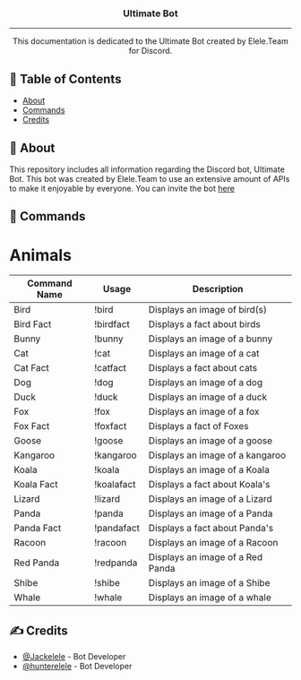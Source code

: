 <h3 align="center">Ultimate Bot</h3>

---

<p align="center"> 
    This documentation is dedicated to the Ultimate Bot created by Elele.Team for Discord.
    <br> 
</p>

## 📝 Table of Contents

- [About](#about)
- [Commands](#commands)
- [Credits](#credits)

## 🧐 About <a name = "about"></a>

This repository includes all information regarding the Discord bot, Ultimate Bot. This bot was created by Elele.Team to use an extensive amount of APIs to make it enjoyable by everyone. You can invite the bot [here](https://discord.com)

## 🎈 Commands <a name="commands"></a>

# Animals

| Command Name | Usage      | Description                      |
|--------------|------------|----------------------------------|
| Bird         | !bird      | Displays an image of bird(s)     |
| Bird Fact    | !birdfact  | Displays a fact about birds      |
| Bunny        | !bunny     | Displays an image of a bunny     |
| Cat          | !cat       | Displays an image of a cat       |
| Cat Fact     | !catfact   | Displays a fact about cats       |
| Dog          | !dog       | Displays an image of a dog       |
| Duck         | !duck      | Displays an image of a duck      |
| Fox          | !fox       | Displays an image of a fox       |
| Fox Fact     | !foxfact   | Displays a fact of Foxes         |
| Goose        | !goose     | Displays an image of a goose     |
| Kangaroo     | !kangaroo  | Displays an image of a kangaroo  |
| Koala        | !koala     | Displays an image of a Koala     |
| Koala Fact   | !koalafact | Displays a fact about Koala's    |
| Lizard       | !lizard    | Displays an image of a Lizard    |
| Panda        | !panda     | Displays an image of a Panda     |
| Panda Fact   | !pandafact | Displays a fact about Panda's    |
| Racoon       | !racoon    | Displays an image of a Racoon    |
| Red Panda    | !redpanda  | Displays an image of a Red Panda |
| Shibe        | !shibe     | Displays an image of a Shibe     |
| Whale        | !whale     | Displays an image of a whale     |

## ✍️ Credits <a name = "authors"></a>

- [@Jackelele](https://github.com/Jackelele) - Bot Developer
- [@hunterelele](https://github.com/hunterelele) - Bot Developer

